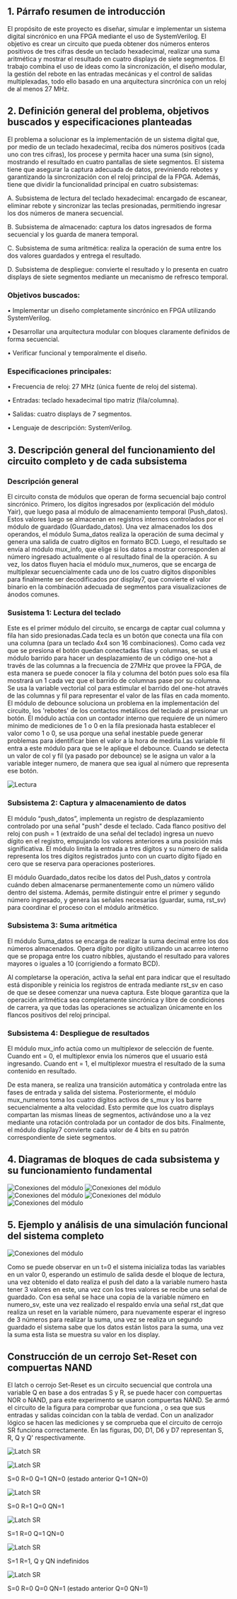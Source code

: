 ## 1. Párrafo resumen de introducción

El propósito de este proyecto es diseñar, simular e implementar un sistema digital sincrónico en una FPGA mediante el uso de SystemVerilog. El objetivo es crear un circuito que pueda obtener dos números enteros positivos de tres cifras desde un teclado hexadecimal, realizar una suma aritmética y mostrar el resultado en cuatro displays de siete segmentos. El trabajo combina el uso de ideas como la sincronización, el diseño modular, la gestión del rebote en las entradas mecánicas y el control de salidas multiplexadas, todo ello basado en una arquitectura sincrónica con un reloj de al menos 27 MHz.

## 2. Definición general del problema, objetivos buscados y especificaciones planteadas

El problema a solucionar es la implementación de un sistema digital que, por medio de un teclado hexadecimal, reciba dos números positivos (cada uno con tres cifras), los procese y permita hacer una suma (sin signo), mostrando el resultado en cuatro pantallas de siete segmentos. El sistema tiene que asegurar la captura adecuada de datos, previniendo rebotes y garantizando la sincronización con el reloj principal de la FPGA. Además, tiene que dividir la funcionalidad principal en cuatro subsistemas:

   A.	Subsistema de lectura del teclado hexadecimal: encargado de escanear, eliminar rebote y sincronizar las teclas presionadas, permitiendo ingresar los dos números de manera secuencial.

   B.	Subsistema de almacenado: captura los datos ingresados de forma secuencial y los guarda de manera temporal.

   C.	Subsistema de suma aritmética: realiza la operación de suma entre los dos valores guardados y entrega el resultado.

   D.	Subsistema de despliegue: convierte el resultado y lo presenta en cuatro displays de siete segmentos mediante un mecanismo de refresco temporal.

### Objetivos buscados:

   •	Implementar un diseño completamente sincrónico en FPGA utilizando SystemVerilog.

   •	Desarrollar una arquitectura modular con bloques claramente definidos de forma secuencial.

   •	Verificar funcional y temporalmente el diseño.

### Especificaciones principales:

   •	Frecuencia de reloj: 27 MHz (única fuente de reloj del sistema).

   •	Entradas: teclado hexadecimal tipo matriz (fila/columna).

   •	Salidas: cuatro displays de 7 segmentos.

   •	Lenguaje de descripción: SystemVerilog.


## 3. Descripción general del funcionamiento del circuito completo y de cada subsistema

### Descripción general

El circuito consta de módulos que operan de forma secuencial bajo control sincrónico. Primero, los dígitos ingresados por (explicación del módulo Yair), que luego pasa al módulo de almacenamiento temporal (Push_datos). Estos valores luego se almacenan en registros internos controlados por el módulo de guardado (Guardado_datos). Una vez almacenados los dos operandos, el módulo Suma_datos realiza la operación de suma decimal y genera una salida de cuatro dígitos en formato BCD. Luego, el resultado se envía al módulo mux_info, que elige si los datos a mostrar corresponden al número ingresado actualmente o al resultado final de la operación. A su vez, los datos fluyen hacia el módulo mux_numeros, que se encarga de multiplexar secuencialmente cada uno de los cuatro dígitos disponibles para finalmente ser decodificados por display7, que convierte el valor binario en la combinación adecuada de segmentos para visualizaciones de ánodos comunes.

### Susistema 1: Lectura del teclado

Este es el primer módulo del circuito, se encarga de captar cual columna y fila han sido presionadas.Cada tecla es un botón que conecta una fila con una columna (para un teclado 4x4 son 16 combinaciones). Como cada vez que se presiona el botón quedan conectadas filas y columnas, se usa el módulo barrido para hacer un desplazamiento de un código one-hot a través de las columnas a la frecuencia de 27MHz que provee la FPGA, de esta manera se puede conocer la fila y columna del botón pues solo esa fila mostrará un 1 cada vez que el barrido de columnas pase por su columna. Se usa la variable vectorial col para estimular el barrido del one-hot através de las columnas y fil para representar el valor de las filas en cada momento.
El módulo de debounce soluciona un problema en la implementación del circuito, los 'rebotes' de los contactos metálicos del teclado al presionar un botón. El módulo actúa con un contador interno que requiere de un número mínimo de mediciones de 1 o 0 en la fila presionada hasta establecer el valor como 1 o 0, se usa porque una señal inestable puede generar problemas para identificar bien el valor a la hora de medirla.Las variable fil entra a este módulo para que se le aplique el debounce.
Cuando se detecta un valor de col y fil (ya pasado por debounce) se le asigna un valor a la variable integer numero, de manera que sea igual al número que representa ese botón.

![Lectura](/Imagenes/sistema_de_lectura_2.png)


### Subsistema 2: Captura y almacenamiento de datos

El módulo “push_datos”, implementa un registro de desplazamiento controlado por una señal "push" desde el teclado. Cada flanco positivo del reloj con push = 1 (extraído de una señal del teclado) ingresa un nuevo dígito en el registro, empujando los valores anteriores a una posición más significativa. El módulo limita la entrada a tres dígitos y su número de salida representa los tres dígitos registrados junto con un cuarto dígito fijado en cero que se reserva para operaciones posteriores.

El módulo Guardado_datos recibe los datos del Push_datos y controla cuándo deben almacenarse permanentemente como un número válido dentro del sistema.
Además, permite distinguir entre el primer y segundo número ingresado, y genera las señales necesarias (guardar, suma, rst_sv) para coordinar el proceso con el módulo aritmético.


### Subsistema 3: Suma aritmética

El módulo Suma_datos se encarga de realizar la suma decimal entre los dos números almacenados. Opera dígito por dígito utilizando un acarreo interno que se propaga entre los cuatro nibbles, ajustando el resultado para valores mayores o iguales a 10 (corrigiendo a formato BCD).

Al completarse la operación, activa la señal ent para indicar que el resultado está disponible y reinicia los registros de entrada mediante rst_sv en caso de que se desee comenzar una nueva captura.
Este bloque garantiza que la operación aritmética sea completamente sincrónica y libre de condiciones de carrera, ya que todas las operaciones se actualizan únicamente en los flancos positivos del reloj principal.


### Subsistema 4: Despliegue de resultados

El módulo mux_info actúa como un multiplexor de selección de fuente.
Cuando ent = 0, el multiplexor envia los números que el usuario está ingresando. Cuando ent = 1, el multiplexor muestra el resultado de la suma contenido en resultado.

De esta manera, se realiza una transición automática y controlada entre las fases de entrada y salida del sistema. Posteriormente, el módulo mux_numeros toma los cuatro dígitos activos de s_mux y los barre secuencialmente a alta velocidad. Esto permite que los cuatro displays compartan las mismas líneas de segmentos, activándose uno a la vez mediante una rotación controlada por un contador de dos bits.
Finalmente, el módulo display7 convierte cada valor de 4 bits en su patrón correspondiente de siete segmentos.

## 4.  Diagramas de bloques de cada subsistema y su funcionamiento fundamental
![Conexiones del módulo](/Imagenes/Bloques_push.png)
![Conexiones del módulo](/Imagenes/Bloques_guardado.png)
![Conexiones del módulo](/Imagenes/Bloques_suma.png)
![Conexiones del módulo](/Imagenes/Bloques_lectordisplay7.png)
![Conexiones del módulo](/Imagenes/Bloque_total.png)


## 5. Ejemplo y análisis de una simulación funcional del sistema completo

![Conexiones del módulo](/Imagenes/Test.png)

Como se puede observar en un t=0 el sistema inicializa todas las variables en un valor 0, esperando un estimulo de salida desde el bloque de lectura, una vez obtenido el dato realiza el push del dato a la variable numero hasta tener 3 valores en este, una vez con los tres valores se recibe una señal de guardado. Con esa señal se hace una copia de la variable número en numero_sv, este una vez realizado el respaldo envía una señal rst_dat que realiza un reset en la variable número, para nuevamente esperar el ingreso de 3 números para realizar la suma, una vez se realiza un segundo guardado el sistema sabe que los datos están listos para la suma, una vez la suma esta lista se muestra su valor en los display.

## Construcción de un cerrojo Set-Reset con compuertas NAND
El latch o cerrojo Set-Reset es un circuito secuencial que controla una variable Q en base a dos entradas S y R, se puede hacer con compuertas NOR o NAND, para este experimento se usaron compuertas NAND. Se armó el circuito de la figura para comprobar que funciona , o sea que sus entradas y salidas coincidan con la tabla de verdad. Con un analizador lógico se hacen las mediciones y se comprueba que el circuito de cerrojo SR funciona correctamente. En las figuras, D0, D1, D6 y D7 representan S, R, Q y Q' respectivamente. 

![Latch SR](/Imagenes/RS-with-NAND-gates-2.png)

![Latch SR](/Imagenes/SR00.jpg)

S=0 R=0 Q=1 QN=0 (estado anterior Q=1 QN=0) 


![Latch SR](/Imagenes/SR01.jpg)

S=0 R=1 Q=0 QN=1


![Latch SR](/Imagenes/SR10.jpg)

S=1 R=0 Q=1 QN=0


![Latch SR](/Imagenes/SR11.jpg)

S=1 R=1, Q y QN indefinidos


![Latch SR](/Imagenes/SR00_2.jpg)

S=0 R=0 Q=0 QN=1 (estado anterior Q=0 QN=1) 
